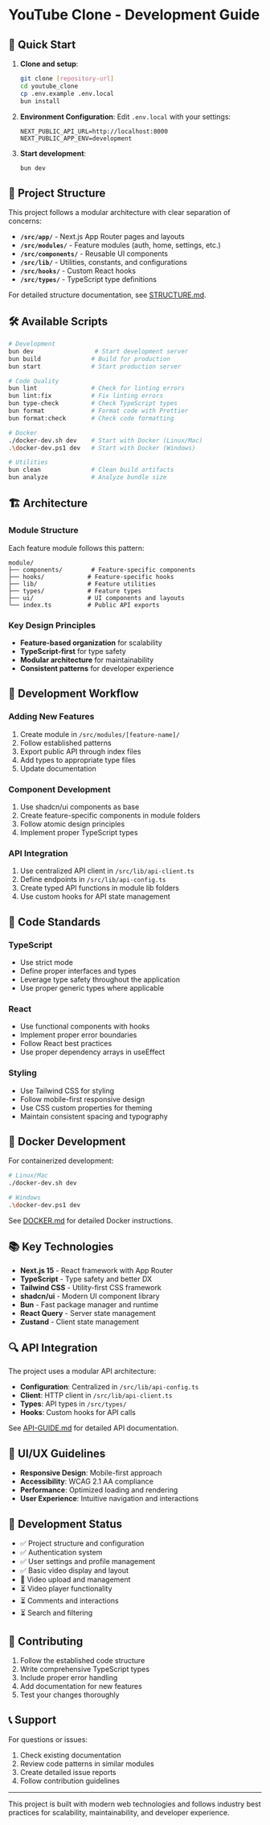 # YouTube Clone - Development Guide

## 🚀 Quick Start

1. **Clone and setup**:
   ```bash
   git clone [repository-url]
   cd youtube_clone
   cp .env.example .env.local
   bun install
   ```

2. **Environment Configuration**:
   Edit `.env.local` with your settings:
   ```env
   NEXT_PUBLIC_API_URL=http://localhost:8000
   NEXT_PUBLIC_APP_ENV=development
   ```

3. **Start development**:
   ```bash
   bun dev
   ```

## 📁 Project Structure

This project follows a modular architecture with clear separation of concerns:

- **`/src/app/`** - Next.js App Router pages and layouts
- **`/src/modules/`** - Feature modules (auth, home, settings, etc.)
- **`/src/components/`** - Reusable UI components
- **`/src/lib/`** - Utilities, constants, and configurations
- **`/src/hooks/`** - Custom React hooks
- **`/src/types/`** - TypeScript type definitions

For detailed structure documentation, see [STRUCTURE.md](./STRUCTURE.md).

## 🛠️ Available Scripts

```bash
# Development
bun dev                 # Start development server
bun build              # Build for production
bun start              # Start production server

# Code Quality
bun lint               # Check for linting errors
bun lint:fix           # Fix linting errors
bun type-check         # Check TypeScript types
bun format             # Format code with Prettier
bun format:check       # Check code formatting

# Docker
./docker-dev.sh dev    # Start with Docker (Linux/Mac)
.\docker-dev.ps1 dev   # Start with Docker (Windows)

# Utilities
bun clean              # Clean build artifacts
bun analyze            # Analyze bundle size
```


## 🏗️ Architecture

### Module Structure
Each feature module follows this pattern:
```
module/
├── components/        # Feature-specific components
├── hooks/            # Feature-specific hooks
├── lib/              # Feature utilities
├── types/            # Feature types
├── ui/               # UI components and layouts
└── index.ts          # Public API exports
```

### Key Design Principles
- **Feature-based organization** for scalability
- **TypeScript-first** for type safety
- **Modular architecture** for maintainability
- **Consistent patterns** for developer experience

## 🔧 Development Workflow

### Adding New Features
1. Create module in `/src/modules/[feature-name]/`
2. Follow established patterns
3. Export public API through index files
4. Add types to appropriate type files
5. Update documentation

### Component Development
1. Use shadcn/ui components as base
2. Create feature-specific components in module folders
3. Follow atomic design principles
4. Implement proper TypeScript types

### API Integration
1. Use centralized API client in `/src/lib/api-client.ts`
2. Define endpoints in `/src/lib/api-config.ts`
3. Create typed API functions in module lib folders
4. Use custom hooks for API state management

## 📝 Code Standards

### TypeScript
- Use strict mode
- Define proper interfaces and types
- Leverage type safety throughout the application
- Use proper generic types where applicable

### React
- Use functional components with hooks
- Implement proper error boundaries
- Follow React best practices
- Use proper dependency arrays in useEffect

### Styling
- Use Tailwind CSS for styling
- Follow mobile-first responsive design
- Use CSS custom properties for theming
- Maintain consistent spacing and typography

## 🐳 Docker Development

For containerized development:

```bash
# Linux/Mac
./docker-dev.sh dev

# Windows
.\docker-dev.ps1 dev
```

See [DOCKER.md](./DOCKER.md) for detailed Docker instructions.

## 📚 Key Technologies

- **Next.js 15** - React framework with App Router
- **TypeScript** - Type safety and better DX
- **Tailwind CSS** - Utility-first CSS framework
- **shadcn/ui** - Modern UI component library
- **Bun** - Fast package manager and runtime
- **React Query** - Server state management
- **Zustand** - Client state management

## 🔍 API Integration

The project uses a modular API architecture:

- **Configuration**: Centralized in `/src/lib/api-config.ts`
- **Client**: HTTP client in `/src/lib/api-client.ts`
- **Types**: API types in `/src/types/`
- **Hooks**: Custom hooks for API calls

See [API-GUIDE.md](./API-GUIDE.md) for detailed API documentation.

## 🎨 UI/UX Guidelines

- **Responsive Design**: Mobile-first approach
- **Accessibility**: WCAG 2.1 AA compliance
- **Performance**: Optimized loading and rendering
- **User Experience**: Intuitive navigation and interactions

## 🚦 Development Status

- ✅ Project structure and configuration
- ✅ Authentication system
- ✅ User settings and profile management
- ✅ Basic video display and layout
- 🔄 Video upload and management
- ⏳ Video player functionality
- ⏳ Comments and interactions
- ⏳ Search and filtering

## 🤝 Contributing

1. Follow the established code structure
2. Write comprehensive TypeScript types
3. Include proper error handling
4. Add documentation for new features
5. Test your changes thoroughly

## 📞 Support

For questions or issues:
1. Check existing documentation
2. Review code patterns in similar modules
3. Create detailed issue reports
4. Follow contribution guidelines

---

This project is built with modern web technologies and follows industry best practices for scalability, maintainability, and developer experience.
